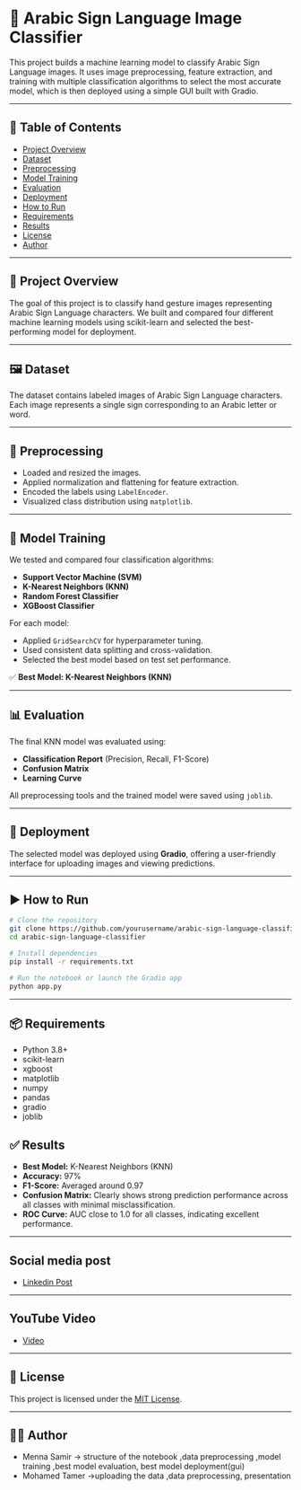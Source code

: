 # 🤟 Arabic Sign Language Image Classifier

This project builds a machine learning model to classify Arabic Sign Language images. It uses image preprocessing, feature extraction, and training with multiple classification algorithms to select the most accurate model, which is then deployed using a simple GUI built with Gradio.

---

## 📌 Table of Contents

* [Project Overview](#project-overview)
* [Dataset](#dataset)
* [Preprocessing](#preprocessing)
* [Model Training](#model-training)
* [Evaluation](#evaluation)
* [Deployment](#deployment)
* [How to Run](#how-to-run)
* [Requirements](#requirements)
* [Results](#results)
* [License](#license)
* [Author](#author)

---

## 📁 Project Overview

The goal of this project is to classify hand gesture images representing Arabic Sign Language characters. We built and compared four different machine learning models using scikit-learn and selected the best-performing model for deployment.

---

## 🖼️ Dataset

The dataset contains labeled images of Arabic Sign Language characters. Each image represents a single sign corresponding to an Arabic letter or word.

---

## 🔧 Preprocessing

* Loaded and resized the images.
* Applied normalization and flattening for feature extraction.
* Encoded the labels using `LabelEncoder`.
* Visualized class distribution using `matplotlib`.

---

## 🤖 Model Training

We tested and compared four classification algorithms:

* **Support Vector Machine (SVM)**
* **K-Nearest Neighbors (KNN)**
* **Random Forest Classifier**
* **XGBoost Classifier**

For each model:

* Applied `GridSearchCV` for hyperparameter tuning.
* Used consistent data splitting and cross-validation.
* Selected the best model based on test set performance.

✅ **Best Model: K-Nearest Neighbors (KNN)**

---

## 📊 Evaluation

The final KNN model was evaluated using:

* **Classification Report** (Precision, Recall, F1-Score)
* **Confusion Matrix**
* **Learning Curve**

All preprocessing tools and the trained model were saved using `joblib`.

---

## 🚀 Deployment

The selected model was deployed using **Gradio**, offering a user-friendly interface for uploading images and viewing predictions.

---

## ▶️ How to Run

```bash
# Clone the repository
git clone https://github.com/yourusername/arabic-sign-language-classifier.git
cd arabic-sign-language-classifier

# Install dependencies
pip install -r requirements.txt

# Run the notebook or launch the Gradio app
python app.py
```

---

## 📦 Requirements

* Python 3.8+
* scikit-learn
* xgboost
* matplotlib
* numpy
* pandas
* gradio
* joblib


## ✅ Results

* **Best Model:** K-Nearest Neighbors (KNN)
* **Accuracy:** 97%
* **F1-Score:** Averaged around 0.97
* **Confusion Matrix:** Clearly shows strong prediction performance across all classes with minimal misclassification.
* **ROC Curve:** AUC close to 1.0 for all classes, indicating excellent performance.
---
## Social media post
* [Linkedin Post](https://www.linkedin.com/feed/update/urn:li:activity:7353690326449950722/)
---
## YouTube Video 
* [Video](https://youtu.be/1zNSCmUJYdg?si=Lcji73Fzi8-fPKZ6)
---
## 📜 License

This project is licensed under the [MIT License](LICENSE).

---

## 👩‍💻 Author

* Menna Samir -> structure of the notebook ,data preprocessing ,model training ,best model evaluation, best model deployment(gui)
* Mohamed Tamer ->uploading the data ,data preprocessing, presentation
